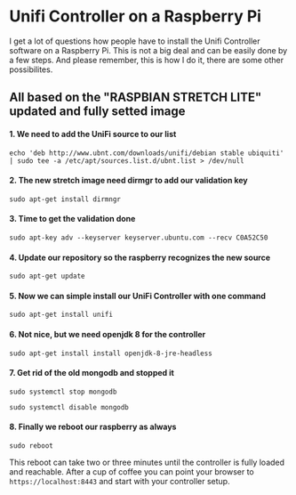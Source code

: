 # Unifi Controller on a Raspberry Pi
I get a lot of questions how people have to install the Unifi Controller software on a Raspberry Pi. This is not a big deal and can be easily done by a few steps. And please remember, this is how I do it, there are some other possibilites.

## All based on the "RASPBIAN STRETCH LITE" updated and fully setted image

#### 1. We need to add the UniFi source to our list
```
echo 'deb http://www.ubnt.com/downloads/unifi/debian stable ubiquiti' | sudo tee -a /etc/apt/sources.list.d/ubnt.list > /dev/null
```
#### 2. The new stretch image need dirmgr to add our validation key
```
sudo apt-get install dirmngr
```
#### 3. Time to get the validation done
```
sudo apt-key adv --keyserver keyserver.ubuntu.com --recv C0A52C50
```
#### 4. Update our repository so the raspberry recognizes the new source
```
sudo apt-get update
```
#### 5. Now we can simple install our UniFi Controller with one command
```
sudo apt-get install unifi
```
#### 6. Not nice, but we need openjdk 8 for the controller
```
sudo apt-get install install openjdk-8-jre-headless
```
#### 7. Get rid of the old mongodb and stopped it
```
sudo systemctl stop mongodb
```
```
sudo systemctl disable mongodb
```
#### 8. Finally we reboot our raspberry as always
```
sudo reboot
```
This reboot can take two or three minutes until the controller is fully loaded and reachable. After a cup of coffee you can point your browser to ```https://localhost:8443``` and start with your controller setup.
